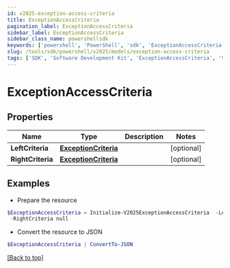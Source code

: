 ```yaml
---
id: v2025-exception-access-criteria
title: ExceptionAccessCriteria
pagination_label: ExceptionAccessCriteria
sidebar_label: ExceptionAccessCriteria
sidebar_class_name: powershellsdk
keywords: ['powershell', 'PowerShell', 'sdk', 'ExceptionAccessCriteria', 'V2025ExceptionAccessCriteria'] 
slug: /tools/sdk/powershell/v2025/models/exception-access-criteria
tags: ['SDK', 'Software Development Kit', 'ExceptionAccessCriteria', 'V2025ExceptionAccessCriteria']
---
```



# ExceptionAccessCriteria

## Properties

Name | Type | Description | Notes
------------ | ------------- | ------------- | -------------
**LeftCriteria** | [**ExceptionCriteria**](exception-criteria) |  | [optional] 
**RightCriteria** | [**ExceptionCriteria**](exception-criteria) |  | [optional] 

## Examples

- Prepare the resource
```powershell
$ExceptionAccessCriteria = Initialize-V2025ExceptionAccessCriteria  -LeftCriteria null `
 -RightCriteria null
```

- Convert the resource to JSON
```powershell
$ExceptionAccessCriteria | ConvertTo-JSON
```


[[Back to top]](#) 

